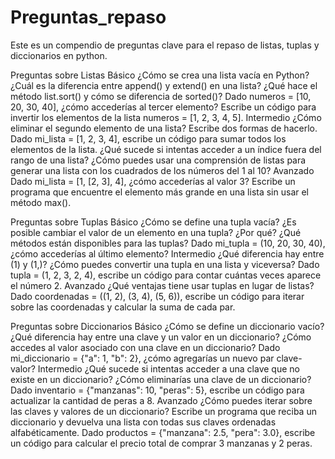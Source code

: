 # Preguntas_repaso
Este es un compendio de preguntas clave para el repaso de listas, tuplas y diccionarios en python.


Preguntas sobre Listas
Básico
¿Cómo se crea una lista vacía en Python?
¿Cuál es la diferencia entre append() y extend() en una lista?
¿Qué hace el método list.sort() y cómo se diferencia de sorted()?
Dado numeros = [10, 20, 30, 40], ¿cómo accederías al tercer elemento?
Escribe un código para invertir los elementos de la lista numeros = [1, 2, 3, 4, 5].
Intermedio
¿Cómo eliminar el segundo elemento de una lista? Escribe dos formas de hacerlo.
Dado mi_lista = [1, 2, 3, 4], escribe un código para sumar todos los elementos de la lista.
¿Qué sucede si intentas acceder a un índice fuera del rango de una lista?
¿Cómo puedes usar una comprensión de listas para generar una lista con los cuadrados de los números del 1 al 10?
Avanzado
Dado mi_lista = [1, [2, 3], 4], ¿cómo accederías al valor 3?
Escribe un programa que encuentre el elemento más grande en una lista sin usar el método max().


Preguntas sobre Tuplas
Básico
¿Cómo se define una tupla vacía?
¿Es posible cambiar el valor de un elemento en una tupla? ¿Por qué?
¿Qué métodos están disponibles para las tuplas?
Dado mi_tupla = (10, 20, 30, 40), ¿cómo accederías al último elemento?
Intermedio
¿Qué diferencia hay entre (1) y (1,)?
¿Cómo puedes convertir una tupla en una lista y viceversa?
Dado tupla = (1, 2, 3, 2, 4), escribe un código para contar cuántas veces aparece el número 2.
Avanzado
¿Qué ventajas tiene usar tuplas en lugar de listas?
Dado coordenadas = ((1, 2), (3, 4), (5, 6)), escribe un código para iterar sobre las coordenadas y calcular la suma de cada par.


Preguntas sobre Diccionarios
Básico
¿Cómo se define un diccionario vacío?
¿Qué diferencia hay entre una clave y un valor en un diccionario?
¿Cómo accedes al valor asociado con una clave en un diccionario?
Dado mi_diccionario = {"a": 1, "b": 2}, ¿cómo agregarías un nuevo par clave-valor?
Intermedio
¿Qué sucede si intentas acceder a una clave que no existe en un diccionario?
¿Cómo eliminarías una clave de un diccionario?
Dado inventario = {"manzanas": 10, "peras": 5}, escribe un código para actualizar la cantidad de peras a 8.
Avanzado
¿Cómo puedes iterar sobre las claves y valores de un diccionario?
Escribe un programa que reciba un diccionario y devuelva una lista con todas sus claves ordenadas alfabéticamente.
Dado productos = {"manzana": 2.5, "pera": 3.0}, escribe un código para calcular el precio total de comprar 3 manzanas y 2 peras.
